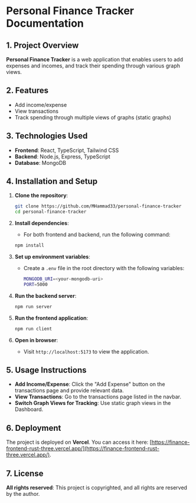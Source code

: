 # Personal Finance Tracker Documentation

## 1. Project Overview

**Personal Finance Tracker** is a web application that enables users to add
expenses and incomes, and track their spending through various graph views.

## 2. Features

- Add income/expense
- View transactions
- Track spending through multiple views of graphs (static graphs)

## 3. Technologies Used

- **Frontend**: React, TypeScript, Tailwind CSS
- **Backend**: Node.js, Express, TypeScript
- **Database**: MongoDB

## 4. Installation and Setup

1. **Clone the repository**:

   ```bash
   git clone https://github.com/MHammad33/personal-finance-tracker
   cd personal-finance-tracker
   ```

2. **Install dependencies**:

   - For both frontend and backend, run the following command:

   ```bash
   npm install
   ```

3. **Set up environment variables**:

   - Create a `.env` file in the root directory with the following variables:
     ```bash
     MONGODB_URI=<your-mongodb-uri>
     PORT=5000
     ```

4. **Run the backend server**:

   ```bash
   npm run server
   ```

5. **Run the frontend application**:

   ```bash
   npm run client
   ```

6. **Open in browser**:
   - Visit `http://localhost:5173` to view the application.

## 5. Usage Instructions

- **Add Income/Expense**: Click the "Add Expense" button on the transactions
  page and provide relevant data.
- **View Transactions**: Go to the transactions page listed in the navbar.
- **Switch Graph Views for Tracking**: Use static graph views in the Dashboard.

## 6. Deployment

The project is deployed on **Vercel**. You can access it here:
[https://finance-frontend-rust-three.vercel.app/](https://finance-frontend-rust-three.vercel.app/).

## 7. License

**All rights reserved**: This project is copyrighted, and all rights are
reserved by the author.
